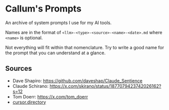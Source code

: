 # Callum's Prompts

An archive of system prompts I use for my AI tools.

Names are in the format of `<llm>-<type>-<source>-<name>-<date>.md` where `<name>` is optional.

Not everything will fit within that nomenclature. Try to write a good name for the prompt that you can understand at a glance.

## Sources

- Dave Shapiro: https://github.com/daveshap/Claude_Sentience
- Claude Schirano: https://x.com/skirano/status/1877079423742026162?s=12
- Tom Doerr: https://x.com/tom_doerr
- [cursor.directory](https://cursor.directory)
